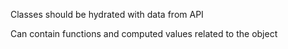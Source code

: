 Classes should be hydrated with data from API

Can contain functions and computed values related to the object